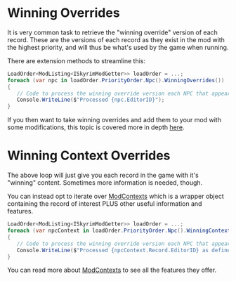 # Winning Overrides
It is very common task to retrieve the "winning override" version of each record.  These are the versions of each record as they exist in the mod with the highest priority, and will thus be what's used by the game when running.

There are extension methods to streamline this:
```csharp
LoadOrder<ModListing<ISkyrimModGetter>> loadOrder = ...;
foreach (var npc in loadOrder.PriorityOrder.Npc().WinningOverrides())
{
   // Code to process the winning override version each NPC that appears on the loadorder
   Console.WriteLine($"Processed {npc.EditorID}");
}
```

If you then want to take winning overrides and add them to your mod with some modifications, this topic is covered more in depth [here](https://github.com/Mutagen-Modding/Mutagen/wiki/Create,-Duplicate,-and-Override#getoraddasoverride).

# Winning Context Overrides
The above loop will just give you each record in the game with it's "winning" content.  Sometimes more information is needed, though.

You can instead opt to iterate over [ModContexts](https://github.com/Mutagen-Modding/Mutagen/wiki/ModContexts) which is a wrapper object containing the record of interest PLUS other useful information and features.

```csharp
LoadOrder<ModListing<ISkyrimModGetter>> loadOrder = ...;
foreach (var npcContext in loadOrder.PriorityOrder.Npc().WinningContextOverrides())
{
   // Code to process the winning override version each NPC that appears on the loadorder
   Console.WriteLine($"Processed {npcContext.Record.EditorID} as defined in mod {npcContext.ModKey}");
}
```

You can read more about [ModContexts](https://github.com/Mutagen-Modding/Mutagen/wiki/ModContexts) to see all the features they offer.